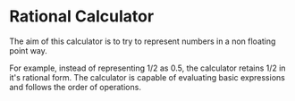 # Rational Calculator
The aim of this calculator is to try to represent numbers in a non floating point way.

For example, instead of representing 1/2 as 0.5, the calculator retains 1/2 in it's rational form. The calculator is capable of evaluating basic expressions and follows the order of operations.
